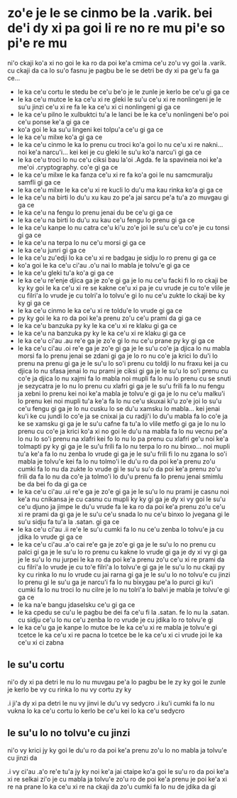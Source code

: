 zo'e je le se cinmo be la .varik. bei de'i dy xi pa goi li re no re mu pi'e so pi'e re mu
=========================================================================================

ni'o ckaji ko'a xi no goi le ka ro da poi ke'a cmima ce'u zo'u vy goi la .varik. cu ckaji da ca lo su'o fasnu je pagbu be le se detri be dy xi pa ge'u fa ga ce...

* le ka ce'u cortu le stedu be ce'u be'o je le zunle je kerlo be ce'u gi ga ce
* le ka ce'u mutce le ka ce'u xi re gleki le su'u ce'u xi re nonlingeni je le su'u jinzi ce'u xi re fa le ka ce'u xi ci nonlingeni gi ga ce
* le ka ce'u pilno le xulbuktci tu'a le lanci be le ka ce'u nonlingeni be'o poi ce'u ponse ke'a gi ga ce
* ko'a goi le ka su'u lingeni kei tolpu'a ce'u gi ga ce
* le ka ce'u milxe ko'a gi ga ce
* le ka ce'u cinmo le ka lo prenu cu troci ko'a goi lo nu ce'u xi re nakni... noi ke'a narcu'i... kei kei je cu gleki le su'u ko'a narcu'i gi ga ce
* le ka ce'u troci lo nu ce'u ciksi bau la'oi .Agda. fe la spavineia noi ke'a me'oi .cryptography. co'e gi ga ce
* le ka ce'u milxe le ka fanza ce'u xi re fa ko'a goi le nu samcmuralju samfli gi ga ce
* le ka ce'u milxe le ka ce'u xi re kucli lo du'u ma kau rinka ko'a gi ga ce
* le ka ce'u na birti lo du'u xu kau zo pe'a jai sarcu pe'a tu'a zo muvgau gi ga ce
* le ka ce'u na fengu lo prenu jenai du be ce'u gi ga ce
* le ka ce'u na birti lo du'u xu kau ce'u fengu lo prenu gi ga ce
* le ka ce'u kanpe lo nu catra ce'u ki'u zo'e joi le su'u ce'u co'e je cu tonsi gi ga ce
* le ka ce'u na terpa lo nu ce'u morsi gi ga ce
* le ka ce'u junri gi ga ce
* le ka ce'u zu'edji lo ka ce'u xi re badgau je sidju lo ro prenu gi ga ce
* ko'a goi le ka ce'u ci'au .o'u nai lo mabla je tolvu'e gi ga ce
* le ka ce'u gleki tu'a ko'a gi ga ce
* le ka ce'u re'enje djica ga je zo'e gi ga je lo nu ce'u facki fi lo ro ckaji be ky ky goi le ka ce'u xi re se kakne ce'u xi pa je cu vrude je cu to'e vlile je cu filri'a lo vrude je cu tolri'a lo tolvu'e gi lo nu ce'u zukte lo ckaji be ky ky gi ga ce
* le ka ce'u cinmo le ka ce'u xi re toldu'e lo vrude gi ga ce
* py ky goi le ka ro da poi ke'a prenu zo'u ce'u prami da gi ga ce
* le ka ce'u banzuka py ky le ka ce'u xi re klaku gi ga ce
* le ka ce'u na banzuka py ky le ka ce'u xi re klaku gi ga ce
* le ka ce'u ci'au .au re'e ga je zo'e gi lo nu ce'u prane py ky gi ga ce
* le ka ce'u ci'au .oi re'e ga je zo'e gi ga je le su'u co'e ja djica lo nu mabla morsi fa lo prenu jenai se zdani gi ga je lo ro nu co'e ja krici lo du'i lo prenu na prenu gi ga je le su'u lo so'i prenu cu toldji lo nu fraxu kei ja cu djica lo nu sfasa jenai lo nu prami je ciksi gi ga je le su'u lo so'i prenu cu co'e ja djica lo nu xajmi fa lo mabla noi mupli fa lo nu lo prenu cu se snuti je sezycatra je lo nu lo prenu cu xlafri gi ga je le su'u frili fa lo nu fengu ja xebni lo prenu kei noi ke'a mabla je tolvu'e gi ga je lo nu ce'u malku'i lo prenu kei noi mupli tu'a ke'a fa lo nu ce'u skuxai ki'u zo'e joi lo su'u ce'u fengu gi ga je lo nu cusku lo se du'u xamsku lo mabla... kei jenai ku'i ke cu jundi lo co'e ja se cnixai ja cu radji'i lo du'u mabla fa lo co'e ja ke se xamsku gi ga je le su'u cafne fa tu'a lo vlile metfo gi ga je lo nu lo prenu cu co'e ja krici ko'a xi no goi le du'u na mabla fa lo nu vecnu pe'a lo nu lo so'i prenu na xlafri kei fo lo nu lo pa prenu cu xlafri ge'u noi ke'a tolmapti py ky gi ga je le su'u frili fa lo nu terpa lo ro nu binxo... noi mupli tu'a ke'a fa lo nu zenba lo vrude gi ga je le su'u frili fi lo nu zgana lo so'i mabla je tolvu'e kei fa lo nu tolmo'i le du'u ro da poi ke'a prenu zo'u cumki fa lo nu da zukte lo vrude gi le su'u su'o da poi ke'a prenu zo'u frili da fa lo nu da co'e ja tolmo'i lo du'u prenu fa lo prenu jenai smimlu be da bei fo da gi ga ce
* le ka ce'u ci'au .ui re'e ga je zo'e gi ga je le su'u lo nu prami je casnu noi ke'a nu cnikansa je cu casnu cu mupli ky ky gi ga je dy xi vy goi le su'u ce'u djuno ja jimpe le du'u vrude fa le ka ro da poi ke'a prenu zo'u ce'u xi re prami da gi ga je le su'u ce'u snada lo nu ce'u binxo lo jvegana gi le su'u sidju fa tu'a la .satan. gi ga ce
* le ka ce'u ci'au .ii re'e le su'u cumki fa lo nu ce'u zenba lo tolvu'e ja cu jdika lo vrude gi ga ce
* le ka ce'u ci'au .a'o cai re'e ga je zo'e gi ga je le su'u lo no prenu cu palci gi ga je le su'u lo ro prenu cu kakne lo vrude gi ga je dy xi vy gi ga je le su'u lo nu jurpei le ka ro da poi ke'a prenu zo'u ce'u xi re prami da cu filri'a lo vrude je cu to'e filri'a lo tolvu'e gi ga je le su'u lo nu ckaji py ky cu rinka lo nu lo vrude cu jai rarna gi ga je le su'u lo no tolvu'e cu jinzi lo prenu gi le su'u ga je narcu'i fa lo nu bixygau pe'a lo purci gi ku'i cumki fa lo nu troci lo nu cilre je lo nu tolri'a lo balvi je mabla je tolvu'e gi ga ce
* le ka na'e bangu jdaselsku ce'u gi ga ce
* le ka cpedu se cu'u le pagbu be dei fa ce'u fi la .satan. fe lo nu la .satan. cu sidju ce'u lo nu ce'u zenba lo ro vrude je cu jdika lo ro tolvu'e gi
* le ka ce'u ga je kanpe lo mutce be le ka ce'u xi re mabla je tolvu'e gi tcetce le ka ce'u xi re pacna lo tcetce be le ka ce'u xi ci vrude joi le ka ce'u xi ci zabna

## le su'u cortu
ni'o dy xi pa detri le nu lo nu muvgau pe'a lo pagbu be le zy ky goi le zunle je kerlo be vy cu rinka lo nu vy cortu zy ky

.i ji'a dy xi pa detri le nu vy jinvi le du'u vy sedycro  .i ku'i cumki fa lo nu vukna lo ka ce'u cortu lo kerlo be ce'u kei lo ka ce'u sedycro

## le su'u lo no tolvu'e cu jinzi
ni'o vy krici jy ky goi le du'u ro da poi ke'a prenu zo'u lo no mabla ja tolvu'e cu jinzi da

.i vy ci'au .a'o re'e tu'a jy ky noi ke'a jai ctaipe ko'a goi le su'u ro da poi ke'a xi re selkai zi'o je cu mabla ja tolvu'e zo'u ro de poi ke'a prenu je poi ke'a xi re na prane lo ka ce'u xi re na ckaji da zo'u cumki fa lo nu de jdika da gi
